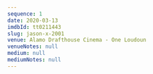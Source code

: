 ```yaml
---
sequence: 1
date: 2020-03-13
imdbId: tt0211443
slug: jason-x-2001
venue: Alamo Drafthouse Cinema - One Loudoun
venueNotes: null
medium: null
mediumNotes: null
---
```


